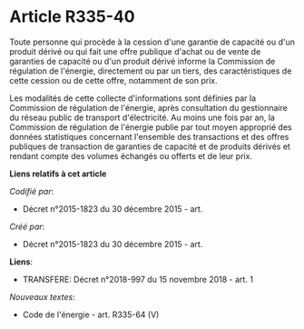 # Article R335-40

Toute personne qui procède à la cession d'une garantie de capacité ou d'un produit dérivé ou qui fait une offre publique
d'achat ou de vente de garanties de capacité ou d'un produit dérivé informe la Commission de régulation de l'énergie,
directement ou par un tiers, des caractéristiques de cette cession ou de cette offre, notamment de son prix.

Les modalités de cette collecte d'informations sont définies par la Commission de régulation de l'énergie, après consultation
du gestionnaire du réseau public de transport d'électricité. Au moins une fois par an, la Commission de régulation de
l'énergie publie par tout moyen approprié des données statistiques concernant l'ensemble des transactions et des offres
publiques de transaction de garanties de capacité et de produits dérivés et rendant compte des volumes échangés ou offerts et
de leur prix.

**Liens relatifs à cet article**

_Codifié par_:

  - Décret n°2015-1823 du 30 décembre 2015 - art.

_Créé par_:

  - Décret n°2015-1823 du 30 décembre 2015 - art.

**Liens**:

  - TRANSFERE: Décret n°2018-997 du 15 novembre 2018 - art. 1

_Nouveaux textes_:

  - Code de l'énergie - art. R335-64 (V)
